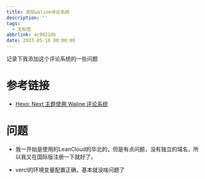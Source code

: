 ```yaml
---
title: 添加waline评论系统
description: ''
tags:
  - 无标签
abbrlink: 4c9421db
date: 2023-05-16 00:00:00
---
```



记录下我添加这个评论系统的一些问题



<!-- more -->



# 参考链接



- [Hexo: Next 主题使用 Waline 评论系统](https://www.zuicy.party/2022/05/03/Hexo_Next_%E4%B8%BB%E9%A2%98%E4%BD%BF%E7%94%A8_Waline%E8%AF%84%E8%AE%BA%E7%B3%BB%E7%BB%9F/#%E6%9B%B4%E6%96%B0NexT%E5%88%B0v8-5-0)



# 问题



- 我一开始是使用的LeanCloud的华北的，但是有点问题，没有独立的域名，所以我又在国际版注册一下就好了。

- vercl的环境变量配置正确，基本就没啥问题了
